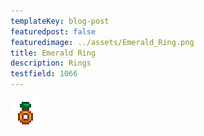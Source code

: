 ```yaml
---
templateKey: blog-post
featuredpost: false
featuredimage: ../assets/Emerald_Ring.png
title: Emerald Ring
description: Rings
testfield: 1066
---
```

![Emerald Ring](../assets/Emerald_Ring.png)